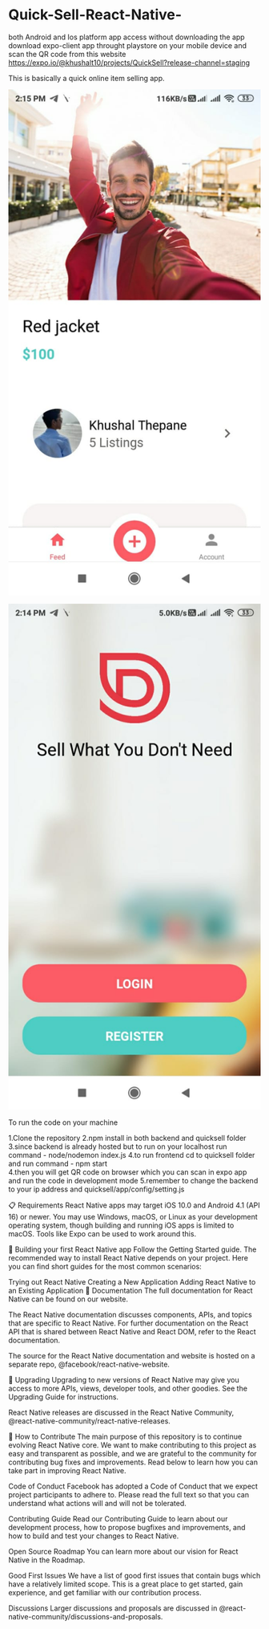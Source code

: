 # Quick-Sell-React-Native-

both Android and Ios platform app 
access without downloading the app download expo-client app throught playstore on your mobile device and scan the QR code from this website
https://expo.io/@khushalt10/projects/QuickSell?release-channel=staging

This is basically a quick online item selling app.

![](ss1.jpeg)

![](ss2.jpeg)

To run the code on your machine

1.Clone the repository 
2.npm install in both backend and quicksell folder 
3.since backend is already hosted but to run on your localhost run command - node/nodemon index.js 
4.to run frontend cd to quicksell folder and run command - npm start  
4.then you will get QR code on browser which you can scan in expo app and run the code in development mode 
5.remember to change the backend to your ip address and quicksell/app/config/setting.js 

📋 Requirements
React Native apps may target iOS 10.0 and Android 4.1 (API 16) or newer. You may use Windows, macOS, or Linux as your development operating system, though building and running iOS apps is limited to macOS. Tools like Expo can be used to work around this.

🎉 Building your first React Native app
Follow the Getting Started guide. The recommended way to install React Native depends on your project. Here you can find short guides for the most common scenarios:

Trying out React Native
Creating a New Application
Adding React Native to an Existing Application
📖 Documentation
The full documentation for React Native can be found on our website.

The React Native documentation discusses components, APIs, and topics that are specific to React Native. For further documentation on the React API that is shared between React Native and React DOM, refer to the React documentation.

The source for the React Native documentation and website is hosted on a separate repo, @facebook/react-native-website.

🚀 Upgrading
Upgrading to new versions of React Native may give you access to more APIs, views, developer tools, and other goodies. See the Upgrading Guide for instructions.

React Native releases are discussed in the React Native Community, @react-native-community/react-native-releases.

👏 How to Contribute
The main purpose of this repository is to continue evolving React Native core. We want to make contributing to this project as easy and transparent as possible, and we are grateful to the community for contributing bug fixes and improvements. Read below to learn how you can take part in improving React Native.

Code of Conduct
Facebook has adopted a Code of Conduct that we expect project participants to adhere to. Please read the full text so that you can understand what actions will and will not be tolerated.

Contributing Guide
Read our Contributing Guide to learn about our development process, how to propose bugfixes and improvements, and how to build and test your changes to React Native.

Open Source Roadmap
You can learn more about our vision for React Native in the Roadmap.

Good First Issues
We have a list of good first issues that contain bugs which have a relatively limited scope. This is a great place to get started, gain experience, and get familiar with our contribution process.

Discussions
Larger discussions and proposals are discussed in @react-native-community/discussions-and-proposals.
